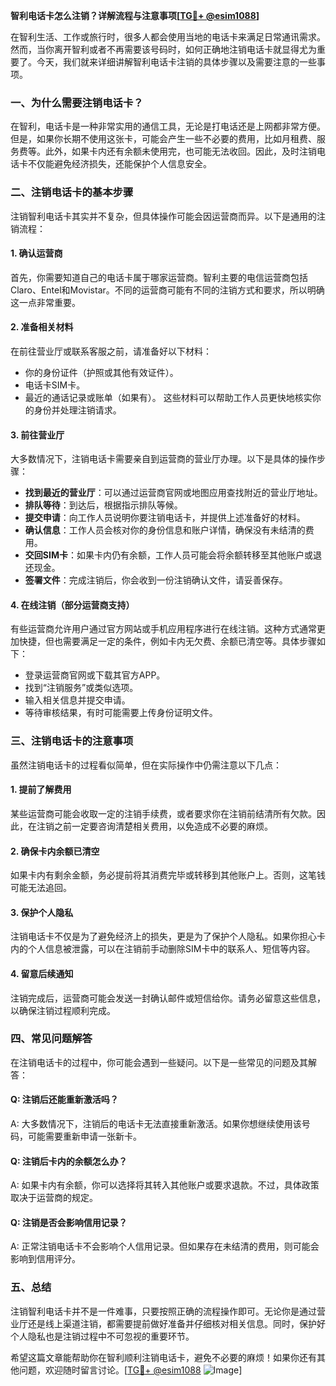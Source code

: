**智利电话卡怎么注销？详解流程与注意事项[[TG💪+ @esim1088](https://t.me/s/esim1088)]**

在智利生活、工作或旅行时，很多人都会使用当地的电话卡来满足日常通讯需求。然而，当你离开智利或者不再需要该号码时，如何正确地注销电话卡就显得尤为重要了。今天，我们就来详细讲解智利电话卡注销的具体步骤以及需要注意的一些事项。

### **一、为什么需要注销电话卡？**
在智利，电话卡是一种非常实用的通信工具，无论是打电话还是上网都非常方便。但是，如果你长期不使用这张卡，可能会产生一些不必要的费用，比如月租费、服务费等。此外，如果卡内还有余额未使用完，也可能无法收回。因此，及时注销电话卡不仅能避免经济损失，还能保护个人信息安全。

### **二、注销电话卡的基本步骤**
注销智利电话卡其实并不复杂，但具体操作可能会因运营商而异。以下是通用的注销流程：

#### **1. 确认运营商**
首先，你需要知道自己的电话卡属于哪家运营商。智利主要的电信运营商包括Claro、Entel和Movistar。不同的运营商可能有不同的注销方式和要求，所以明确这一点非常重要。

#### **2. 准备相关材料**
在前往营业厅或联系客服之前，请准备好以下材料：
- 你的身份证件（护照或其他有效证件）。
- 电话卡SIM卡。
- 最近的通话记录或账单（如果有）。
这些材料可以帮助工作人员更快地核实你的身份并处理注销请求。

#### **3. 前往营业厅**
大多数情况下，注销电话卡需要亲自到运营商的营业厅办理。以下是具体的操作步骤：
- **找到最近的营业厅**：可以通过运营商官网或地图应用查找附近的营业厅地址。
- **排队等待**：到达后，根据指示排队等候。
- **提交申请**：向工作人员说明你要注销电话卡，并提供上述准备好的材料。
- **确认信息**：工作人员会核对你的身份信息和账户详情，确保没有未结清的费用。
- **交回SIM卡**：如果卡内仍有余额，工作人员可能会将余额转移至其他账户或退还现金。
- **签署文件**：完成注销后，你会收到一份注销确认文件，请妥善保存。

#### **4. 在线注销（部分运营商支持）**
有些运营商允许用户通过官方网站或手机应用程序进行在线注销。这种方式通常更加快捷，但也需要满足一定的条件，例如卡内无欠费、余额已清空等。具体步骤如下：
- 登录运营商官网或下载其官方APP。
- 找到“注销服务”或类似选项。
- 输入相关信息并提交申请。
- 等待审核结果，有时可能需要上传身份证明文件。

### **三、注销电话卡的注意事项**
虽然注销电话卡的过程看似简单，但在实际操作中仍需注意以下几点：

#### **1. 提前了解费用**
某些运营商可能会收取一定的注销手续费，或者要求你在注销前结清所有欠款。因此，在注销之前一定要咨询清楚相关费用，以免造成不必要的麻烦。

#### **2. 确保卡内余额已清空**
如果卡内有剩余金额，务必提前将其消费完毕或转移到其他账户上。否则，这笔钱可能无法追回。

#### **3. 保护个人隐私**
注销电话卡不仅是为了避免经济上的损失，更是为了保护个人隐私。如果你担心卡内的个人信息被泄露，可以在注销前手动删除SIM卡中的联系人、短信等内容。

#### **4. 留意后续通知**
注销完成后，运营商可能会发送一封确认邮件或短信给你。请务必留意这些信息，以确保注销过程顺利完成。

### **四、常见问题解答**
在注销电话卡的过程中，你可能会遇到一些疑问。以下是一些常见的问题及其解答：

#### **Q: 注销后还能重新激活吗？**
A: 大多数情况下，注销后的电话卡无法直接重新激活。如果你想继续使用该号码，可能需要重新申请一张新卡。

#### **Q: 注销后卡内的余额怎么办？**
A: 如果卡内有余额，你可以选择将其转入其他账户或要求退款。不过，具体政策取决于运营商的规定。

#### **Q: 注销是否会影响信用记录？**
A: 正常注销电话卡不会影响个人信用记录。但如果存在未结清的费用，则可能会影响到信用评分。

### **五、总结**
注销智利电话卡并不是一件难事，只要按照正确的流程操作即可。无论你是通过营业厅还是线上渠道注销，都需要提前做好准备并仔细核对相关信息。同时，保护好个人隐私也是注销过程中不可忽视的重要环节。

希望这篇文章能帮助你在智利顺利注销电话卡，避免不必要的麻烦！如果你还有其他问题，欢迎随时留言讨论。[[TG💪+ @esim1088](https://t.me/s/esim1088) ![Image](https://i.postimg.cc/4NQfJmqS/Snipaste-2025-05-13-00-14-12.png)]